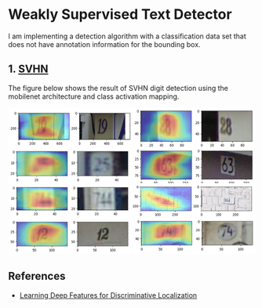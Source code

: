 
# Weakly Supervised Text Detector

I am implementing a detection algorithm with a classification data set that does not have annotation information for the bounding box.


## 1. [SVHN](http://ufldl.stanford.edu/housenumbers/)

The figure below shows the result of SVHN digit detection using the mobilenet architecture and class activation mapping.

<img src="svhn_result.png" height="300">


## References

* [Learning Deep Features for Discriminative Localization](https://arxiv.org/pdf/1512.04150.pdf)

